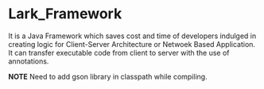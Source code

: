 # Lark_Framework
It is a Java Framework which saves cost and time of developers indulged in creating logic for Client-Server Architecture or Netwoek Based Application.
It can transfer executable code from client to server with the use of annotations.

**NOTE**
Need to add gson library in classpath while compiling.
